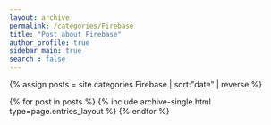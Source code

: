 ```yaml
---
layout: archive
permalink: /categories/Firebase
title: "Post about Firebase"
author_profile: true
sidebar_main: true
search : false
---
```


{% assign posts = site.categories.Firebase | sort:"date" | reverse %}

{% for post in posts %}
  {% include archive-single.html type=page.entries_layout %}
{% endfor %}
